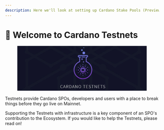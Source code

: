 ```yaml
---
description: Here we'll look at setting up Cardano Stake Pools (Preview and Preprod).
---
```


# 👋 Welcome to Cardano Testnets

<figure><img src=".gitbook/assets/cardano-testnet-cryptoninjas.jpg" alt=""><figcaption></figcaption></figure>

Testnets provide Cardano SPOs, developers and users with a place to break things before they go live on Mainnet.&#x20;

Supporting the Testnets with infrastructure is a key component of an SPO's contribution to the Ecosystem. If you would like to help the Testnets, please read on!
